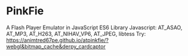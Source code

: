 # PinkFie
A Flash Player Emulator in JavaScript ES6
Library Javascript: AT_ASAO, AT_MP3, AT_H263, AT_NIHAV_VP6, AT_JPEG, libtess
Try: https://animtred67pe.github.io/atpinkfie/?webgl&bitmap_cache&derpy_cardcaptor